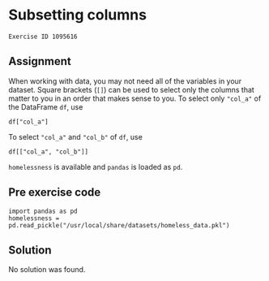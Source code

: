 
#  Subsetting columns

```
Exercise ID 1095616
```

##  Assignment 

When working with data, you may not need all of the variables in your dataset. Square brackets (`[]`) can be used to select only the columns that matter to you in an order that makes sense to you.
To select only `"col_a"` of the DataFrame `df`, use

```
df["col_a"]

```

To select `"col_a"` and `"col_b"` of `df`, use

```
df[["col_a", "col_b"]]

```

`homelessness` is available and `pandas` is loaded as `pd`.

##  Pre exercise code 

```
import pandas as pd
homelessness = pd.read_pickle("/usr/local/share/datasets/homeless_data.pkl")
```



##  Solution 

No solution was found.



